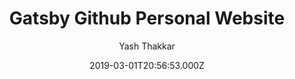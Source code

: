 ---
title: Gatsby Github Personal Website
github: https://github.com/thakkaryash94/gatsby-github-personal-website
demo: https://thakkaryash94.netlify.app/
author: Yash Thakkar
ssg:
  - Gatsby
cms:
  - Markdown
date: 2019-03-01T20:56:53.000Z
description: Repo for github portfolio using gatsby
draft: false
publish_date: '2019-03-01T20:56:53Z'
update_date: '2020-06-03T07:34:27Z'
github_star: 30
github_fork: 19
---